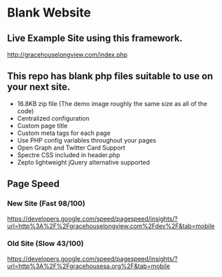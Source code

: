 # Blank Website

## Live Example Site using this framework.
http://gracehouselongview.com/index.php

## This repo has blank php files suitable to use on your next site.

* 16.8KB zip file (The demo image roughly the same size as all of the code)
* Centralized configuration 
* Custom page title
* Custom meta tags for each page
* Use PHP config variables throughout your pages
* Open Graph and Twitter Card Support
* Spectre CSS included in header.php
* Zepto lightweight jQuery alternative supported

## Page Speed

### New Site (Fast 98/100)
https://developers.google.com/speed/pagespeed/insights/?url=http%3A%2F%2Fgracehouselongview.com%2Fdev%2F&tab=mobile

### Old Site (Slow 43/100)
https://developers.google.com/speed/pagespeed/insights/?url=http%3A%2F%2Fgracehousesa.org%2F&tab=mobile
